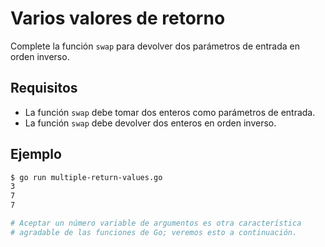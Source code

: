 # Varios valores de retorno

Complete la función `swap` para devolver dos parámetros de entrada en orden inverso.

## Requisitos

- La función `swap` debe tomar dos enteros como parámetros de entrada.
- La función `swap` debe devolver dos enteros en orden inverso.

## Ejemplo

```sh
$ go run multiple-return-values.go
3
7
7

# Aceptar un número variable de argumentos es otra característica
# agradable de las funciones de Go; veremos esto a continuación.
```
